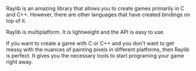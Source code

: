 Raylib is an amazing library that allows you to create games primarily in C
and C++. However, there are other languages that have created bindings on top
of it.

Raylib is multiplatform. It is lightweight and the API is easy to use.

If you want to create a game with C or C++ and you don't want to get messy
with the nuances of painting pixels in different platforms, then Raylib is
perfect. It gives you the necessary tools to start programing your game right
away.

